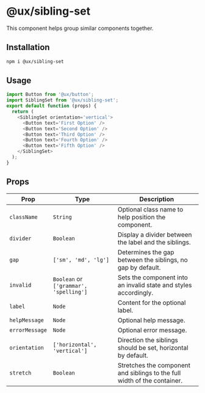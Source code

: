 # @ux/sibling-set

This component helps group similar components together.

## Installation

```sh
npm i @ux/sibling-set
```

## Usage

```js
import Button from '@ux/button';
import SiblingSet from '@ux/sibling-set';
export default function (props) {
  return (
    <SiblingSet orientation='vertical'>
      <Button text='First Option' />
      <Button text='Second Option' />
      <Button text='Third Option' />
      <Button text='Fourth Option' />
      <Button text='Fifth Option' />
    </SiblingSet>
  );
}
```

## Props
| Prop | Type | Description |
| ---- | ---- | ----------- |
| `className` | `String` | Optional class name to help position the component. |
| `divider` | `Boolean` | Display a divider between the label and the siblings. |
| `gap` | `['sm', 'md', 'lg']` | Determines the gap between the siblings, no gap by default. |
| `invalid` | `Boolean` or `['grammar', 'spelling']` | Sets the component into an invalid state and styles accordingly. |
| `label` | `Node` | Content for the optional label. |
| `helpMessage` | `Node` | Optional help message. |
| `errorMessage` | `Node` | Optional error message. |
| `orientation` | `['horizontal', 'vertical']` | Direction the siblings should be set, horizontal by default. |
| `stretch` | `Boolean` | Stretches the component and siblings to the full width of the container. |
